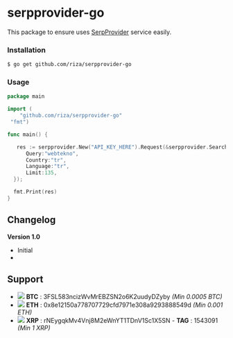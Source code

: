 # serpprovider-go
This package to ensure uses [SerpProvider](http://serpprovider.com/) service easily.

### Installation

```bash
$ go get github.com/riza/serpprovider-go
```

### Usage

```go
package main

import (
    "github.com/riza/serpprovider-go"
 "fmt")

func main() {

   res := serpprovider.New("API_KEY_HERE").Request(&serpprovider.SearchRequest{
      Query:"webtekno",
	  Country:"tr",
	  Language:"tr",
	  Limit:135,
  });

  fmt.Print(res)
}
```


## Changelog

**Version 1.0**
- Initial
-
## Support
- <img src="https://images.coinviewer.io/currencies/16x16/bitcoin.png" />  **BTC** : 3FSL583ncizWvMrEBZSN2o6K2uudyDZyby *(Min 0.0005 BTC)*
- <img src="https://images.coinviewer.io/currencies/16x16/ethereum.png" /> **ETH** : 0x8e12150a778707729cfd7971e308a9293888549d *(Min 0.001 ETH)*
- <img src="https://images.coinviewer.io/currencies/16x16/ripple.png" /> **XRP** : rNEygqkMv4Vnj8M2eWnYT1TDnV1Sc1X5SN   - **TAG** :  1543091 *(Min 1 XRP)*